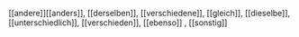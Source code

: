 [[andere]][[anders]], [[derselben]], [[verschiedene]], [[gleich]], [[dieselbe]], [[unterschiedlich]], [[verschieden]], [[ebenso]]
, [[sonstig]]